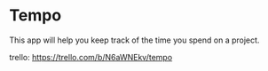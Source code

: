 # Tempo
This app will help you keep track of the time you spend on a project. 

trello: https://trello.com/b/N6aWNEkv/tempo
